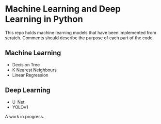 # Machine Learning and Deep Learning in Python
This repo holds machine learning models that have been implemented from scratch. Comments should describe the purpose of each part of the code.

## Machine Learning
- Decision Tree
- K Nearest Neighbours
- Linear Regression

## Deep Learning
- U-Net
- YOLOv1

A work in progress.
